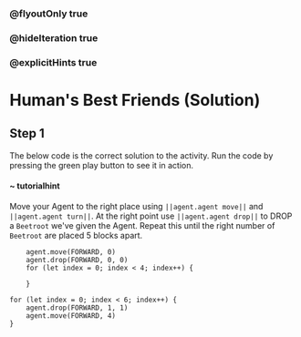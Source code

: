 ### @flyoutOnly true
### @hideIteration true
### @explicitHints true

# Human's Best Friends (Solution)

## Step 1
The below code is the correct solution to the activity. Run the code by pressing the green play button to see it in action.
#### ~ tutorialhint 
Move your Agent to the right place using ``||agent.agent move||`` and ``||agent.agent turn||``. At the right point use ``||agent.agent drop||`` to DROP a `Beetroot` we've given the Agent. Repeat this until the right number of `Beetroot` are placed 5 blocks apart.

```ghost
    agent.move(FORWARD, 0)
    agent.drop(FORWARD, 0, 0)
    for (let index = 0; index < 4; index++) {
    	
    }
```
```template
for (let index = 0; index < 6; index++) {
    agent.drop(FORWARD, 1, 1)
    agent.move(FORWARD, 4)
}
```
```package
```
